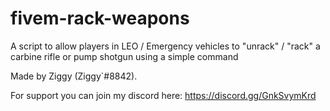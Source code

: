 # fivem-rack-weapons
A script to allow players in LEO / Emergency vehicles to "unrack" / "rack" a carbine rifle or pump shotgun using a simple command

Made by Ziggy (Ziggy\`#8842).

For support you can join my discord here: https://discord.gg/GnkSvymKrd
